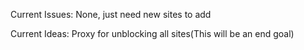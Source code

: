 Current Issues:
None, just need new sites to add

Current Ideas:
Proxy for unblocking all sites(This will be an end goal)
